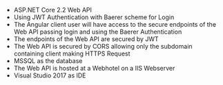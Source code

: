 
- ASP.NET Core 2.2 Web API 
- Using JWT Authentication with Baerer scheme for Login
- The Angular client user will have access to the secure endpoints of the Web API passing login and using the Baerer Authentication
- The endpoints of the Web API are secured by JWT
- The Web API is secured by CORS allowing only the subdomain containing client making HTTPS Request
- MSSQL as the database
- The Web API is hosted at a Webhotel on a IIS Webserver
- Visual Studio 2017 as IDE


